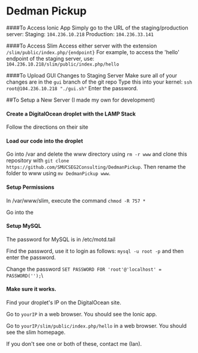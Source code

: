 Dedman Pickup
=====================

####To Access Ionic App
Simply go to the URL of the staging/production server:
Staging: `104.236.10.218`
Production: `104.236.33.141`

####To Access Slim
Access either server with the extension `/slim/public/index.php/{endpoint}`
For example, to access the 'hello' endpoint of the staging server, use:
`104.236.10.218/slim/public/index.php/hello`

####To Upload GUI Changes to Staging Server
Make sure all of your changes are in the `gui` branch of the git repo
Type this into your kernel: `ssh root@104.236.10.218 "./gui.sh"`
Enter the password.

##To Setup a New Server (I made my own for development)
#### Create a DigitalOcean droplet with the LAMP Stack
Follow the directions on their site
#### Load our code into the droplet
Go into /var and delete the www directory using `rm -r www` and clone this repository with `git clone https://github.com/SMUCSEG2Consulting/DedmanPickup`.
Then rename the folder to www using `mv DedmanPickup www`.

#### Setup Permissions
In /var/www/slim, execute the command `chmod -R 757 *`

Go into the 

#### Setup MySQL
The password for MySQL is in /etc/motd.tail

Find the password, use it to login as follows: `mysql -u root -p` and then enter the password.

Change the password `SET PASSWORD FOR 'root'@'localhost' = PASSWORD('');`\
#### Make sure it works.
Find your droplet's IP on the DigitalOcean site.

Go to `yourIP` in a web browser. You should see the Ionic app.

Go to `yourIP/slim/public/index.php/hello` in a web browser. You should see the slim homepage.

If you don't see one or both of these, contact me (Ian).


